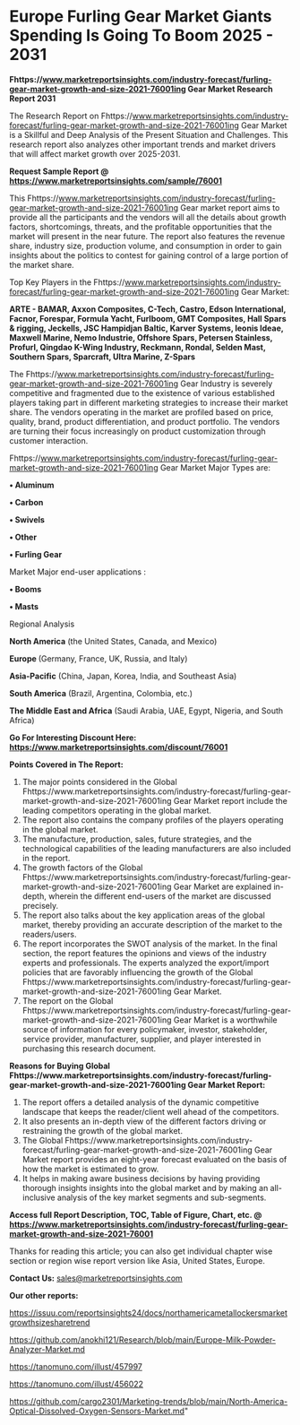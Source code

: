# Europe Furling Gear Market Giants Spending Is Going To Boom 2025 - 2031

<strong>Fhttps://www.marketreportsinsights.com/industry-forecast/furling-gear-market-growth-and-size-2021-76001ing Gear Market Research Report 2031</strong>

The Research Report on Fhttps://www.marketreportsinsights.com/industry-forecast/furling-gear-market-growth-and-size-2021-76001ing Gear Market is a Skillful and Deep Analysis of the Present Situation and Challenges. This research report also analyzes other important trends and market drivers that will affect market growth over 2025-2031.

<strong>Request Sample Report @ <a href=https://www.marketreportsinsights.com/sample/76001>https://www.marketreportsinsights.com/sample/76001</a></strong>

This Fhttps://www.marketreportsinsights.com/industry-forecast/furling-gear-market-growth-and-size-2021-76001ing Gear market report aims to provide all the participants and the vendors will all the details about growth factors, shortcomings, threats, and the profitable opportunities that the market will present in the near future. The report also features the revenue share, industry size, production volume, and consumption in order to gain insights about the politics to contest for gaining control of a large portion of the market share.

Top Key Players in the Fhttps://www.marketreportsinsights.com/industry-forecast/furling-gear-market-growth-and-size-2021-76001ing Gear Market:

<strong>ARTE - BAMAR, Axxon Composites, C-Tech, Castro, Edson International, Facnor, Forespar, Formula Yacht, Furlboom, GMT Composites, Hall Spars & rigging, Jeckells, JSC Hampidjan Baltic, Karver Systems, leonis Ideae, Maxwell Marine, Nemo Industrie, Offshore Spars, Petersen Stainless, Profurl, Qingdao K-Wing Industry, Reckmann, Rondal, Selden Mast, Southern Spars, Sparcraft, Ultra Marine, Z-Spars</strong>

The Fhttps://www.marketreportsinsights.com/industry-forecast/furling-gear-market-growth-and-size-2021-76001ing Gear Industry is severely competitive and fragmented due to the existence of various established players taking part in different marketing strategies to increase their market share. The vendors operating in the market are profiled based on price, quality, brand, product differentiation, and product portfolio. The vendors are turning their focus increasingly on product customization through customer interaction.

Fhttps://www.marketreportsinsights.com/industry-forecast/furling-gear-market-growth-and-size-2021-76001ing Gear Market Major Types are:

<strong>• Aluminum

• Carbon

• Swivels

• Other

• Furling Gear</strong>

Market Major end-user applications :

<strong>• Booms

• Masts</strong>

Regional Analysis

</u><strong><b>North America</b></strong> (the United States, Canada, and Mexico)

<strong><b>Europe </b></strong>(Germany, France, UK, Russia, and Italy)

<strong><b>Asia-Pacific</b></strong> (China, Japan, Korea, India, and Southeast Asia)

<strong><b>South America</b></strong> (Brazil, Argentina, Colombia, etc.)

<strong><b>The Middle East and Africa</b></strong> (Saudi Arabia, UAE, Egypt, Nigeria, and South Africa)

<strong>Go For Interesting Discount Here: <a href=https://www.marketreportsinsights.com/discount/76001>https://www.marketreportsinsights.com/discount/76001</a></strong>

<strong>Points Covered in The Report:</strong>
<ol>
  <li>The major points considered in the Global Fhttps://www.marketreportsinsights.com/industry-forecast/furling-gear-market-growth-and-size-2021-76001ing Gear Market report include the leading competitors operating in the global market.</li>
  <li>The report also contains the company profiles of the players operating in the global market.</li>
  <li>The manufacture, production, sales, future strategies, and the technological capabilities of the leading manufacturers are also included in the report.</li>
  <li>The growth factors of the Global Fhttps://www.marketreportsinsights.com/industry-forecast/furling-gear-market-growth-and-size-2021-76001ing Gear Market are explained in-depth, wherein the different end-users of the market are discussed precisely.</li>
  <li>The report also talks about the key application areas of the global market, thereby providing an accurate description of the market to the readers/users.</li>
  <li>The report incorporates the SWOT analysis of the market. In the final section, the report features the opinions and views of the industry experts and professionals. The experts analyzed the export/import policies that are favorably influencing the growth of the Global Fhttps://www.marketreportsinsights.com/industry-forecast/furling-gear-market-growth-and-size-2021-76001ing Gear Market.</li>
  <li>The report on the Global Fhttps://www.marketreportsinsights.com/industry-forecast/furling-gear-market-growth-and-size-2021-76001ing Gear Market is a worthwhile source of information for every policymaker, investor, stakeholder, service provider, manufacturer, supplier, and player interested in purchasing this research document.</li>
</ol>
<strong>Reasons for Buying Global Fhttps://www.marketreportsinsights.com/industry-forecast/furling-gear-market-growth-and-size-2021-76001ing Gear Market Report:</strong>

<ol>
  <li>The report offers a detailed analysis of the dynamic competitive landscape that keeps the reader/client well ahead of the competitors.</li>
  <li>It also presents an in-depth view of the different factors driving or restraining the growth of the global market.</li>
  <li>The Global Fhttps://www.marketreportsinsights.com/industry-forecast/furling-gear-market-growth-and-size-2021-76001ing Gear Market report provides an eight-year forecast evaluated on the basis of how the market is estimated to grow.</li>
  <li>It helps in making aware business decisions by having providing thorough insights insights into the global market and by making an all-inclusive analysis of the key market segments and sub-segments.</li>
</ol>
<strong>Access full Report Description, TOC, Table of Figure, Chart, etc. @ <a href=https://www.marketreportsinsights.com/industry-forecast/furling-gear-market-growth-and-size-2021-76001>https://www.marketreportsinsights.com/industry-forecast/furling-gear-market-growth-and-size-2021-76001</a></strong>


Thanks for reading this article; you can also get individual chapter wise section or region wise report version like Asia, United States, Europe.

<strong>Contact Us:</strong>
sales@marketreportsinsights.com

<strong>Our other reports:</strong>

<a href=https://issuu.com/reportsinsights24/docs/northamericametallockersmarketgrowthsizesharetrend>https://issuu.com/reportsinsights24/docs/northamericametallockersmarketgrowthsizesharetrend</a>

<a href=https://github.com/anokhi121/Research/blob/main/Europe-Milk-Powder-Analyzer-Market.md>https://github.com/anokhi121/Research/blob/main/Europe-Milk-Powder-Analyzer-Market.md</a>

<a href=https://tanomuno.com/illust/457997>https://tanomuno.com/illust/457997</a>

<a href=https://tanomuno.com/illust/456022>https://tanomuno.com/illust/456022</a>

<a href=https://github.com/cargo2301/Marketing-trends/blob/main/North-America-Optical-Dissolved-Oxygen-Sensors-Market.md>https://github.com/cargo2301/Marketing-trends/blob/main/North-America-Optical-Dissolved-Oxygen-Sensors-Market.md</a>"
